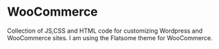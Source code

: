 # WooCommerce

Collection of JS,CSS and HTML code for customizing Wordpress and WooCommerce sites.
I am using the Flatsome theme for WooCommerce.
